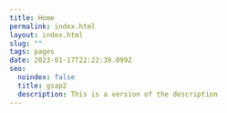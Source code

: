 ```yaml
---
title: Home
permalink: index.html
layout: index.html
slug: ""
tags: pages
date: 2023-01-17T22:22:39.099Z
seo:
  noindex: false
  title: gsap2
  description: This is a version of the description
---
```

